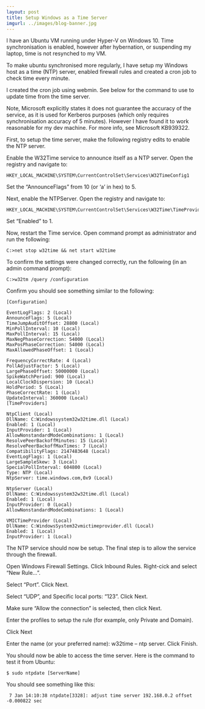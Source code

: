```yaml
---
layout: post
title: Setup Windows as a Time Server
imgurl: ../images/blog-banner.jpg
---
```


I have an Ubuntu VM running under Hyper-V on Windows 10. Time synchronisation is enabled, however after hybernation, or suspending my laptop, time is not resynched to my VM.

To make ubuntu synchronised more regularly, I have setup my Windows host as a time (NTP) server, enabled firewall rules and created a cron job to check time every minute.

I created the cron job using webmin. See below for the command to use to update time from the time server.

Note, Microsoft explicitly states it does not guarantee the accuracy of the service, as it is used for Kerberos purposes (which only requires synchronisation accuracy of 5 minutes). However I have found it to work reasonable for my dev machine. For more info, see Microsoft KB939322.

First, to setup the time server, make the following registry edits to enable the NTP server.

Enable the W32Time service to announce itself as a NTP server. Open the registry and navigate to:

```
HKEY_LOCAL_MACHINE\SYSTEM\CurrentControlSet\Services\W32TimeConfig1
```

Set the “AnnounceFlags” from 10 (or ‘a’ in hex) to 5.

Next, enable the NTPServer. Open the registry and navigate to:

```
HKEY_LOCAL_MACHINE\SYSTEM\CurrentControlSet\Services\W32Time\TimeProviders\NtpServer
```

Set “Enabled” to 1.

Now, restart the Time service. Open command prompt as administrator and run the following:

```
C:>net stop w32time && net start w32time
```

To confirm the settings were changed correctly, run the following (in an admin command prompt):

```
C:>w32tm /query /configuration
```

Confirm you should see something similar to the following:

```
[Configuration]

EventLogFlags: 2 (Local)
AnnounceFlags: 5 (Local)
TimeJumpAuditOffset: 28800 (Local)
MinPollInterval: 10 (Local)
MaxPollInterval: 15 (Local)
MaxNegPhaseCorrection: 54000 (Local)
MaxPosPhaseCorrection: 54000 (Local)
MaxAllowedPhaseOffset: 1 (Local)

FrequencyCorrectRate: 4 (Local)
PollAdjustFactor: 5 (Local)
LargePhaseOffset: 50000000 (Local)
SpikeWatchPeriod: 900 (Local)
LocalClockDispersion: 10 (Local)
HoldPeriod: 5 (Local)
PhaseCorrectRate: 1 (Local)
UpdateInterval: 360000 (Local)
[TimeProviders]

NtpClient (Local)
DllName: C:Windowssystem32w32time.dll (Local)
Enabled: 1 (Local)
InputProvider: 1 (Local)
AllowNonstandardModeCombinations: 1 (Local)
ResolvePeerBackoffMinutes: 15 (Local)
ResolvePeerBackoffMaxTimes: 7 (Local)
CompatibilityFlags: 2147483648 (Local)
EventLogFlags: 1 (Local)
LargeSampleSkew: 3 (Local)
SpecialPollInterval: 604800 (Local)
Type: NTP (Local)
NtpServer: time.windows.com,0x9 (Local)

NtpServer (Local)
DllName: C:Windowssystem32w32time.dll (Local)
Enabled: 1 (Local)
InputProvider: 0 (Local)
AllowNonstandardModeCombinations: 1 (Local)

VMICTimeProvider (Local)
DllName: C:WindowsSystem32vmictimeprovider.dll (Local)
Enabled: 1 (Local)
InputProvider: 1 (Local)
```

The NTP service should now be setup. The final step is to allow the service through the firewall.

Open Windows Firewall Settings. Click Inbound Rules. Right-cick and select “New Rule…”.

Select “Port”. Click Next.

Select “UDP”, and Specific local ports: “123”.
Click Next.

Make sure “Allow the connection” is selected, then click Next.

Enter the profiles to setup the rule (for example, only Private and Domain).

Click Next

Enter the name (or your preferred name): w32time – ntp server. Click Finish.

You should now be able to access the time server.
Here is the command to test it from Ubuntu:

```
$ sudo ntpdate [ServerName]
```

You should see something like this:

```
 7 Jan 14:10:38 ntpdate[3328]: adjust time server 192.168.0.2 offset -0.000822 sec
```
